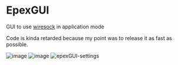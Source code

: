 # EpexGUI
GUI to use [wiresock](https://www.wiresock.net) in application mode

Code is kinda retarded because my point was to release it as fast as possible.

![image](https://user-images.githubusercontent.com/43629089/217021199-765af99e-0764-49f3-8eee-595dfd08a54b.png)
![image](https://user-images.githubusercontent.com/43629089/217021356-deac9bde-d91f-4294-8260-6cfaefeab52e.png)
![epexGUI-settings](https://user-images.githubusercontent.com/20592735/221410076-a3ccd485-8127-4e1f-8187-aef1deecce8e.png)
